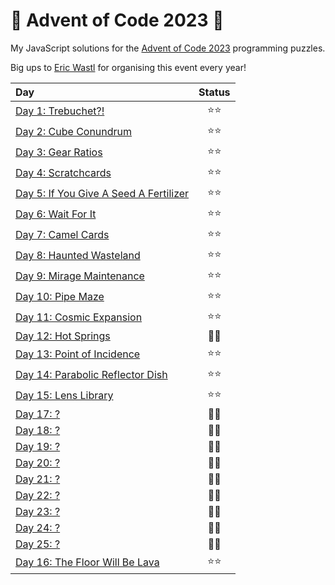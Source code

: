 # 🎄 Advent of Code 2023 🎄

My JavaScript solutions for the [Advent of Code 2023](https://adventofcode.com/2023) programming puzzles.

Big ups to [Eric Wastl](https://twitter.com/ericwastl) for organising this event every year!

| Day                                               | Status |
| :------------------------------------------------ | :----: |
| [Day 1: Trebuchet?!](./day01)                     |  ⭐⭐  |
| [Day 2: Cube Conundrum](./day02)                  |  ⭐⭐  |
| [Day 3: Gear Ratios](./day03)                     |  ⭐⭐  |
| [Day 4: Scratchcards](./day04)                    |  ⭐⭐  |
| [Day 5: If You Give A Seed A Fertilizer](./day05) |  ⭐⭐  |
| [Day 6: Wait For It](./day06)                     |  ⭐⭐  |
| [Day 7: Camel Cards](./day07)                     |  ⭐⭐  |
| [Day 8: Haunted Wasteland](./day08)               |  ⭐⭐  |
| [Day 9: Mirage Maintenance](./day09)              |  ⭐⭐  |
| [Day 10: Pipe Maze](./day10)                      |  ⭐⭐  |
| [Day 11: Cosmic Expansion](./day11)               |  ⭐⭐  |
| [Day 12: Hot Springs](./day12)                    |  🧠🧠  |
| [Day 13: Point of Incidence](./day13)             |  ⭐⭐  |
| [Day 14: Parabolic Reflector Dish](./day14)       |  ⭐⭐  |
| [Day 15: Lens Library](./day15)                   |  ⭐⭐  |
| [Day 17: ?](./day17)                              |  🧠🧠  |
| [Day 18: ?](./day18)                              |  🧠🧠  |
| [Day 19: ?](./day19)                              |  🧠🧠  |
| [Day 20: ?](./day20)                              |  🧠🧠  |
| [Day 21: ?](./day21)                              |  🧠🧠  |
| [Day 22: ?](./day22)                              |  🧠🧠  |
| [Day 23: ?](./day23)                              |  🧠🧠  |
| [Day 24: ?](./day24)                              |  🧠🧠  |
| [Day 25: ?](./day25)                              |  🧠🧠  |
| [Day 16: The Floor Will Be Lava](./day16)         |  ⭐⭐  |

